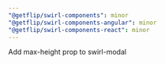 ```yaml
---
"@getflip/swirl-components": minor
"@getflip/swirl-components-angular": minor
"@getflip/swirl-components-react": minor
---
```


Add max-height prop to swirl-modal
